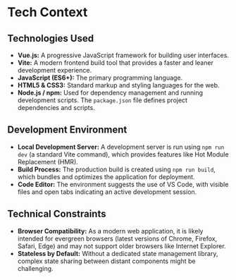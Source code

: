 # Tech Context

## Technologies Used
- **Vue.js:** A progressive JavaScript framework for building user interfaces.
- **Vite:** A modern frontend build tool that provides a faster and leaner development experience.
- **JavaScript (ES6+):** The primary programming language.
- **HTML5 & CSS3:** Standard markup and styling languages for the web.
- **Node.js / npm:** Used for dependency management and running development scripts. The `package.json` file defines project dependencies and scripts.

## Development Environment
- **Local Development Server:** A development server is run using `npm run dev` (a standard Vite command), which provides features like Hot Module Replacement (HMR).
- **Build Process:** The production build is created using `npm run build`, which bundles and optimizes the application for deployment.
- **Code Editor:** The environment suggests the use of VS Code, with visible files and open tabs indicating an active development session.

## Technical Constraints
- **Browser Compatibility:** As a modern web application, it is likely intended for evergreen browsers (latest versions of Chrome, Firefox, Safari, Edge) and may not support older browsers like Internet Explorer.
- **Stateless by Default:** Without a dedicated state management library, complex state sharing between distant components might be challenging.
